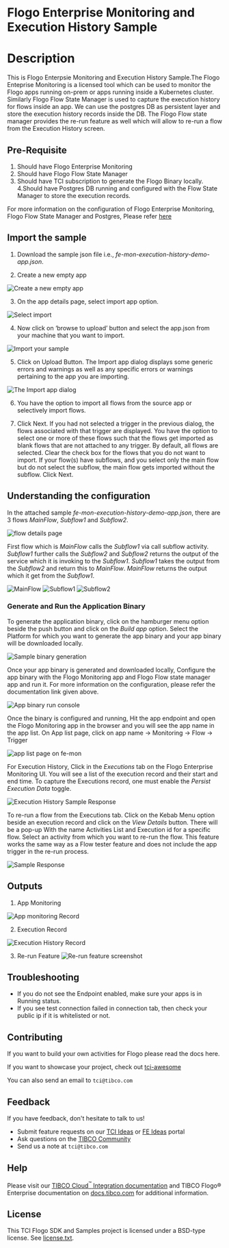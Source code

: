 # Flogo Enterprise Monitoring and Execution History Sample

# Description

This is Flogo Enterpsie Monitoring and Execution History Sample.The Flogo Enteprise Monitoring is a licensed tool which can be used to monitor the Flogo apps running on-prem or apps running inside a Kubernetes cluster. Similarly Flogo Flow State Manager is used to capture the execution history for flows inside an app. We can use the postgres DB as persistent layer and store the execution history records inside the DB. The Flogo Flow state manager provides the re-run feature as well which will allow to re-run a flow from the Execution History screen.


## Pre-Requisite
1. Should have Flogo Enterprise Monitoring
2. Should have Flogo Flow State Manager
3. Should have TCI subscription to generate the Flogo Binary locally.
4.Should have Postgres DB running and configured with the Flow State Manager to store the execution records.

For more information on the configuration of Flogo Enterprise Monitoring, Flogo Flow State Manager and Postgres, Please refer [here](https://integration.cloud.tibco.com/docs/index.html#Subsystems/flogo/flogo-all/monitoring.html?TocPath=TIBCO%2520Flogo%25C2%25AE%2520Apps%257CDeployment%2520and%2520Configuration%257CBuilding%2520an%2520App%2520Executable%257CMonitoring%257C_____0)


## Import the sample
1. Download the sample json file i.e., *fe-mon-execution-history-demo-app.json*.

2. Create a new empty app

![Create a new empty app](../import-screenshots/2.png)

3. On the app details page, select import app option.

![Select import](../import-screenshots/3.png)

4. Now click on ‘browse to upload’ button and select the app.json from your machine that you want to import.

![Import your sample](../import-screenshots/4.png)

5. Click on Upload Button. The Import app dialog displays some generic errors and warnings as well as any specific errors or warnings pertaining to the app you are importing.

![The Import app dialog](../import-screenshots/5.png)

6. You have the option to import all flows from the source app or selectively import flows.

7.  Click Next. If you had not selected a trigger in the previous dialog, the flows associated with that trigger are displayed. You have the option to select one or more of these flows such that the flows get imported as blank flows that are not attached to any trigger. By default, all flows are selected. Clear the check box for the flows that you do not want to import. If your flow(s) have subflows, and you select only the main flow but do not select the subflow, the main flow gets imported without the subflow. Click Next.


## Understanding the configuration

In the attached sample *fe-mon-execution-history-demo-app.json*, there are 3 flows *MainFlow*, *Subflow1* and *Subflow2*.

![flow details page](../import-screenshots/fe-mon-eh/1-FlowDeatails.png)

First flow which is *MainFlow* calls the *Subflow1*  via call subflow activity. *Subflow1* further calls the *Subflow2* and *Subflow2* returns the output of the service which it is invoking to the *Subflow1*. *Subflow1* takes the output from the *Subflow2* and return this to *MainFlow*. *MainFlow* returns the output which it get from the *Subflow1*. 

![MainFlow](../import-screenshots/fe-mon-eh/MainFlow.png)
![Subflow1](../import-screenshots/fe-mon-eh/Subflow1.png)
![Subflow2](../import-screenshots/fe-mon-eh/Subflow2.png)


### Generate and Run the Application Binary

To generate the application binary, click on the hamburger menu option beside the push button and click on the *Build app* option. Select the Platform for which you want to generate the app binary and your app binary will be downloaded locally.

![Sample binary generation](../import-screenshots/fe-mon-eh/2-GenerateBinary.png)

Once your app binary is generated and downloaded locally, Configure the app binary with the Flogo Monitoring app and Flogo Flow state manager app and run it.
For more information on the configuration, please refer the documentation link given above.

![App binary run console](../import-screenshots/fe-mon-eh/2-GenerateBinary.png)

Once the binary is configured and running, Hit the app endpoint and open the Flogo Monitoring app in the browser and you will see the app name in the app list.
On App list page, click on app name -> Monitoring -> Flow -> Trigger

![app list page on fe-mon](../import-screenshots/fe-mon-eh/2-GenerateBinary.png)

For Execution History, Click in the *Executions* tab on the Flogo Enterprise Monitoring UI. You will see a list of the execution record and their start and end time. To capture the Executions record, one must enable the *Persist Execution Data* toggle. 

![Execution History Sample Response](../import-screenshots/fe-mon-eh/2-GenerateBinary.png)

To re-run a flow from the Executions tab. Click on the Kebab Menu option beside an execution record and click on the *View Details* button. There will be a pop-up With the name Activities List and Execution id for a specific flow. Select an activity from which you want to re-run the flow. This feature works the same way as a Flow tester feature and does not include the app trigger in the re-run process.

![Sample Response](../import-screenshots/fe-mon-eh/2-GenerateBinary.png)


## Outputs

1. App Monitoring

![App monitoring Record](../import-screenshots/fe-mon-eh/2-GenerateBinary.png)


2. Execution Record

![Execution History Record](../import-screenshots/fe-mon-eh/2-GenerateBinary.png)


3. Re-run Feature
![Re-run feature screenshot](../import-screenshots/fe-mon-eh/2-GenerateBinary.png)


## Troubleshooting

* If you do not see the Endpoint enabled, make sure your apps is in Running status.
* If you see test connection failed in connection tab, then check your public ip if it is whitelisted or not.

## Contributing
If you want to build your own activities for Flogo please read the docs here.

If you want to showcase your project, check out [tci-awesome](https://github.com/TIBCOSoftware/tci-awesome)

You can also send an email to `tci@tibco.com`

## Feedback
If you have feedback, don't hesitate to talk to us!

* Submit feature requests on our [TCI Ideas](https://ideas.tibco.com/?project=TCI) or [FE Ideas](https://ideas.tibco.com/?project=FE) portal
* Ask questions on the [TIBCO Community](https://community.tibco.com/answers/product/344006)
* Send us a note at `tci@tibco.com`

## Help
Please visit our [TIBCO Cloud<sup>&trade;</sup> Integration documentation](https://integration.cloud.tibco.com/docs/) and TIBCO Flogo® Enterprise documentation on [docs.tibco.com](https://docs.tibco.com/) for additional information.

## License
This TCI Flogo SDK and Samples project is licensed under a BSD-type license. See [license.txt](license.txt).










